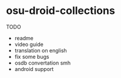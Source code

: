 # osu-droid-collections



TODO
- readme
- video guide
- translation on english
- fix some bugs
- osdb convertation smh
- android support
